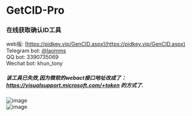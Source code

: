 # GetCID-Pro
### 在线获取确认ID工具  
 
web版: [https://pidkey.vip/GenCID.aspx](https://pidkey.vip/GenCID.aspx)  
Telegram bot: [@laomms](https://t.me/laomms)  
QQ bot: 3390735069  
Wechat bot: khun_tony  

##### 该工具已失效,因为微软的webact接口地址改成了：https://visualsupport.microsoft.com/+token 的方式了.   

![image](https://github.com/laomms/GetCID-Pro/blob/master/1.jpg)  
![image](https://github.com/laomms/GetCID-Pro/blob/master/2.jpg)  


